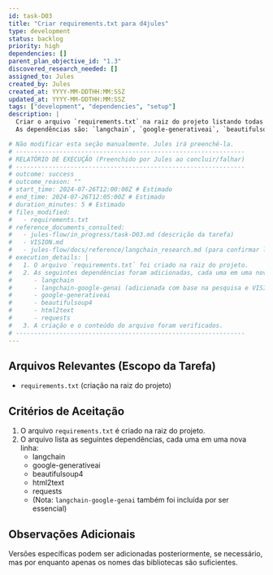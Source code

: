 ```yaml
---
id: task-D03
title: "Criar requirements.txt para d4jules"
type: development
status: backlog
priority: high
dependencies: []
parent_plan_objective_id: "1.3"
discovered_research_needed: []
assigned_to: Jules
created_by: Jules
created_at: YYYY-MM-DDTHH:MM:SSZ
updated_at: YYYY-MM-DDTHH:MM:SSZ
tags: ["development", "dependencies", "setup"]
description: |
  Criar o arquivo `requirements.txt` na raiz do projeto listando todas as dependências Python necessárias para o `d4jules`.
  As dependências são: `langchain`, `google-generativeai`, `beautifulsoup4`, `html2text`, e `requests`.

# Não modificar esta seção manualmente. Jules irá preenchê-la.
# ---------------------------------------------------------------
# RELATÓRIO DE EXECUÇÃO (Preenchido por Jules ao concluir/falhar)
# ---------------------------------------------------------------
# outcome: success
# outcome_reason: ""
# start_time: 2024-07-26T12:00:00Z # Estimado
# end_time: 2024-07-26T12:05:00Z # Estimado
# duration_minutes: 5 # Estimado
# files_modified:
#   - requirements.txt
# reference_documents_consulted:
#   - jules-flow/in_progress/task-D03.md (descrição da tarefa)
#   - VISION.md
#   - jules-flow/docs/reference/langchain_research.md (para confirmar langchain-google-genai)
# execution_details: |
#   1. O arquivo `requirements.txt` foi criado na raiz do projeto.
#   2. As seguintes dependências foram adicionadas, cada uma em uma nova linha:
#      - langchain
#      - langchain-google-genai (adicionada com base na pesquisa e VISION.md, apesar de não estar na descrição original da task D03)
#      - google-generativeai
#      - beautifulsoup4
#      - html2text
#      - requests
#   3. A criação e o conteúdo do arquivo foram verificados.
# ---------------------------------------------------------------
---
```


## Arquivos Relevantes (Escopo da Tarefa)
* `requirements.txt` (criação na raiz do projeto)

## Critérios de Aceitação
1.  O arquivo `requirements.txt` é criado na raiz do projeto.
2.  O arquivo lista as seguintes dependências, cada uma em uma nova linha:
    *   langchain
    *   google-generativeai
    *   beautifulsoup4
    *   html2text
    *   requests
    *   (Nota: `langchain-google-genai` também foi incluída por ser essencial)

## Observações Adicionais
Versões específicas podem ser adicionadas posteriormente, se necessário, mas por enquanto apenas os nomes das bibliotecas são suficientes.
```
